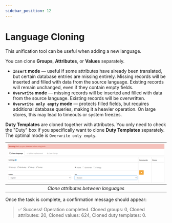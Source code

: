 ```yaml
---
sidebar_position: 12
---
```


# Language Cloning

This unification tool can be useful when adding a new language.

You can clone **Groups**, **Attributes**, or **Values** separately.

- **`Insert` mode** — useful if some attributes have already been translated, but certain database entries are missing entirely. Missing records will be inserted and filled with data from the source language. Existing records will remain unchanged, even if they contain empty fields.
- **`Overwrite` mode** — missing records will be inserted and filled with data from the source language. Existing records will be overwritten.
- **`Overwrite only empty` mode** — protects filled fields, but requires additional database queries, making it a heavier operation. On large stores, this may lead to timeouts or system freezes.

**Duty Templates** are cloned together with attributes. You only need to check the "Duty" box if you specifically want to clone **Duty Templates** separately. The optimal mode is `Overwrite only empty`.

| ![Clone](/img/tutorial/clone.png) |
|:--:|
| *Clone attributes between languages* |

Once the task is complete, a confirmation message should appear:

> ✅ Success! Operation completed. Cloned groups: 0, Cloned attributes: 20, Cloned values: 624, Cloned duty templates: 0.
